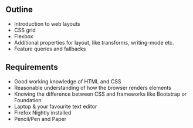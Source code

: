 ## Outline
- Introduction to web layouts
- CSS grid
- Flexbox
- Additional properties for layout, like transforms, writing-mode etc.
- Feature queries and fallbacks

## Requirements

- Good working knowledge of HTML and CSS
- Reasonable understanding of how the browser renders elements
- Knowing the difference between CSS and frameworks like Bootstrap or Foundation
- Laptop & your favourite text editor
- Firefox Nightly installed
- Pencil/Pen and Paper

